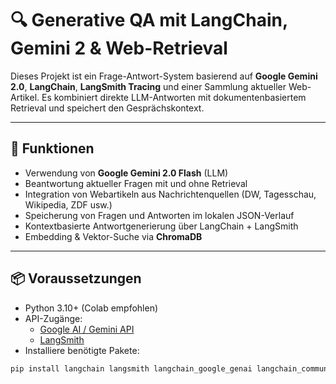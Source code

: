 # 🔍 Generative QA mit LangChain, Gemini 2 & Web-Retrieval

Dieses Projekt ist ein Frage-Antwort-System basierend auf **Google Gemini 2.0**, **LangChain**, **LangSmith Tracing** und einer Sammlung aktueller Web-Artikel. Es kombiniert direkte LLM-Antworten mit dokumentenbasiertem Retrieval und speichert den Gesprächskontext.

---

## 🚀 Funktionen

- Verwendung von **Google Gemini 2.0 Flash** (LLM)
- Beantwortung aktueller Fragen mit und ohne Retrieval
- Integration von Webartikeln aus Nachrichtenquellen (DW, Tagesschau, Wikipedia, ZDF usw.)
- Speicherung von Fragen und Antworten im lokalen JSON-Verlauf
- Kontextbasierte Antwortgenerierung über LangChain + LangSmith
- Embedding & Vektor-Suche via **ChromaDB**

---

## 📦 Voraussetzungen

- Python 3.10+ (Colab empfohlen)
- API-Zugänge:
  - [Google AI / Gemini API](https://ai.google.dev/)
  - [LangSmith](https://smith.langchain.com/o/77078b25-f602-4022-9037-17871b75fbb5/projects/p/fe0e8900-acc2-4dda-a081-38bc677cf9cf?timeModel=%7B%22duration%22%3A%227d%22%7D)
- Installiere benötigte Pakete:

```bash
pip install langchain langsmith langchain_google_genai langchain_community beautifulsoup4 chromadb
